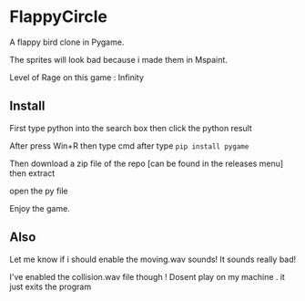 # FlappyCircle
A flappy bird clone in Pygame.

The sprites will look bad because i made them in Mspaint.

Level of Rage on this game : Infinity

## Install
First type python into the search box then click the python result 

After press Win+R then type cmd after type `pip install pygame`

Then download a zip file of the repo [can be found in the releases menu] then extract

open the py file

Enjoy the game.

## Also
Let me know if i should enable the moving.wav sounds! It sounds really bad!

I've enabled the collision.wav file though ! Dosent play on my machine . it just exits the program
